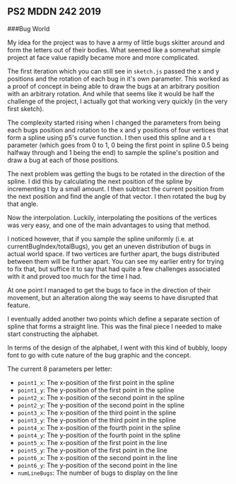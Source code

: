 ## PS2 MDDN 242 2019

###Bug World


My idea for the project was to have a army of little bugs skitter around and form the letters out of their bodies. What seemed like a somewhat simple project at face value rapidly became more and more complicated. 

The first iteration which you can still see in `sketch.js` passed the x and y positions and the rotation of each bug in it's own parameter. This worked as a proof of concept in being able to draw the bugs at an arbitrary position with an arbitrary rotation. And while that seems like it would be half the challenge of the project, I actually got that working very quickly (in the very first sketch).

The complexity started rising when I changed the parameters from being each bugs position and rotation to the x and y positions of four vertices that form a spline using p5's curve function. I then used this spline and a `t` parameter (which goes from 0 to 1, 0 being the first point in spline 0.5 being halfway through and 1 being the end) to sample the spline's position and draw a bug at each of those positions.

The next problem was getting the bugs to be rotated in the direction of the spline. I did this by calculating the next position of the spline by incrementing t by a small amount. I then subtract the current position from the next position and find the angle of that vector. I then rotated the bug by that angle.

Now the interpolation. Luckily, interpolating the positions of the vertices was very easy, and one of the main advantages to using that method.

I noticed however, that if you sample the spline uniformly (i.e. at currentBugIndex/totalBugs), you get an uneven distribution of bugs in actual world space. If two vertices are further apart, the bugs distributed between them will be further apart. You can see my earlier entry for trying to fix that, but suffice it to say that had quite a few challenges associated with it and proved too much for the time I had.

At one point I managed to get the bugs to face in the direction of their movement, but an alteration along the way seems to have disrupted that feature.

I eventually added another two points which define a separate section of spline that forms a straight line. This was the final piece I needed to make start constructing the alphabet.

In terms of the design of the alphabet, I went with this kind of bubbly, loopy font to go with cute nature of the bug graphic and the concept. 


The current 8 parameters per letter:
  * `point1_x`: The x-position of the first point in the spline
  * `point1_y`: The y-position of the first point in the spline
  * `point2_x`: The x-position of the second point in the spline
  * `point2_y`: The y-position of the second point in the spline
  * `point3_x`: The x-position of the third point in the spline   
  * `point3_y`: The y-position of the third point in the spline
  * `point4_x`: The x-position of the fourth point in the spline
  * `point4_y`: The y-position of the fourth point in the spline
  * `point5_x`: The x-position of the first point in the line
  * `point5_y`: The y-position of the first point in the line
  * `point6_x`: The x-position of the second point in the line
  * `point6_y`: The y-position of the second point in the line
  * `numLineBugs`: The number of bugs to display on the line 
